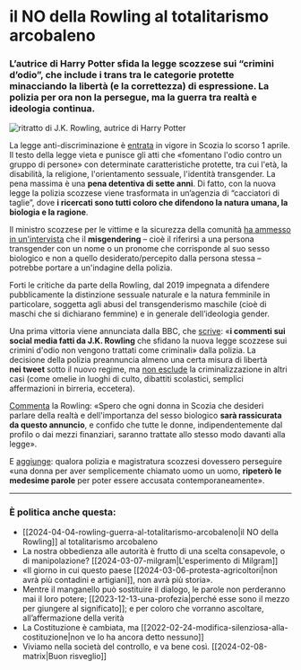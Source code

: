 # il NO della Rowling al totalitarismo arcobaleno

### L’autrice di Harry Potter sfida la legge scozzese sui “crimini d’odio”, che include i trans tra le categorie protette minacciando la libertà (e la correttezza) di espressione. La polizia per ora non la persegue, ma la guerra tra realtà e ideologia continua.

![ritratto di J.K. Rowling, autrice di Harry Potter](rowling.jpeg)

La legge anti-discriminazione è [entrata](https://www.gov.scot/policies/crime-prevention-and-reduction/hate-crime/) in vigore in Scozia lo scorso 1 aprile. Il testo della legge vieta e punisce gli atti che «fomentano l'odio contro un gruppo di persone» con determinate caratteristiche protette, tra cui l'età, la disabilità, la religione, l'orientamento sessuale, l'identità transgender. La pena massima è una **pena detentiva di sette anni**.
Di fatto, con la nuova legge la polizia scozzese viene trasformata in un’agenzia di “cacciatori di taglie”, dove **i ricercati sono tutti coloro che difendono la natura umana, la biologia e la ragione**.

Il ministro scozzese per le vittime e la sicurezza della comunità [ha ammesso in un'intervista](https://www.thenational.scot/news/national/24223360.online-misgendering-could-investigated-scotland-new-hate-crime-law/?utm_source=substack&utm_medium=email) che il **misgendering** – cioè il riferirsi a una persona transgender con un nome o un pronome che corrisponde al suo sesso biologico e non a quello desiderato/percepito dalla persona stessa – potrebbe portare a un'indagine della polizia.

Forti le critiche da parte della Rowling, dal 2019 impegnata a difendere pubblicamente la distinzione sessuale naturale e la natura femminile in particolare, soggetta agli abusi del transgenderismo maschile (cioè di maschi che si dichiarano femmine) e in generale dell’ideologia gender.

Una prima vittoria viene annunciata dalla BBC, che [scrive](https://www.bbc.com/news/uk-scotland-68712471): «**i commenti sui social media fatti da J.K. Rowling** che sfidano la nuova legge scozzese sui crimini d'odio non vengono trattati come criminali» dalla polizia.
La decisione della polizia preannuncia almeno una certa misura di libertà **nei tweet** sotto il nuovo regime, ma [non esclude](https://www.dailymail.co.uk/news/article-13266931/What-hate-crime-Scottish-police-say-JK-Rowlings-online-posts-not-criminal-offence-is.html) la criminalizzazione in altri casi (come omelie in luoghi di culto, dibattiti scolastici, semplici affermazioni in birreria, eccetera).

[Commenta](https://twitter.com/jk_rowling/status/1775187763995824350) la Rowling: «Spero che ogni donna in Scozia che desideri parlare della realtà e dell'importanza del sesso biologico **sarà rassicurata da questo annuncio**, e confido che tutte le donne, indipendentemente dal profilo o dai mezzi finanziari, saranno trattate allo stesso modo davanti alla legge».

E [aggiunge](https://twitter.com/jk_rowling/status/1775190408110264673): qualora polizia e magistratura scozzesi dovessero perseguire «una donna per aver semplicemente chiamato uomo un uomo, **ripeterò le medesime parole** per poter essere accusata contemporaneamente».

---

### È politica anche questa:
- [[2024-04-04-rowling-guerra-al-totalitarismo-arcobaleno|il NO della Rowling]] al totalitarismo arcobaleno
- La nostra obbedienza alle autorità è frutto di una scelta consapevole, o di manipolazione? [[2024-03-07-milgram|L'esperimento di Milgram]]
- «Il giorno in cui questo paese [[2024-03-06-protesta-agricoltori|non avrà più contadini e artigiani]], non avrà più storia».
- Mentre il manganello può sostituire il dialogo, le parole non perderanno mai il loro potere; [[2023-12-13-una-profezia|perché esse sono il mezzo per giungere al significato]]; e per coloro che vorranno ascoltare, all’affermazione della verità
- La Costituzione è cambiata, ma [[2022-02-24-modifica-silenziosa-alla-costituzione|non ve lo ha ancora detto nessuno]]
- Viviamo nella società del controllo, e va bene così. [[2024-02-08-matrix|Buon risveglio]]